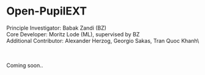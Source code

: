 # Open-PupilEXT

Principle Investigator: Babak Zandi (BZ)\
Core Developer: Moritz Lode (ML), supervised by BZ\
Additional Contributor: Alexander Herzog, Georgio Sakas, Tran Quoc Khanh\

<br/>
<br/>
Coming soon..
